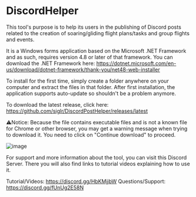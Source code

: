 # DiscordHelper
This tool's purpose is to help its users in the publishing of Discord posts related to the creation of soaring/gliding flight plans/tasks and group flights and events.

It is a Windows forms application based on the Microsoft .NET Framework and as such, requires version 4.8 or later of that framework.
You can download the .NET Framework here: https://dotnet.microsoft.com/en-us/download/dotnet-framework/thank-you/net48-web-installer

To install for the first time, simply create a folder anywhere on your computer and extract the files in that folder. After first installation, the application supports auto-update so shouldn't be a problem anymore.

To download the latest release, click here: https://github.com/siglr/DiscordPostHelper/releases/latest

⚠️Notice: Because the file contains executable files and is not a known file for Chrome or other browser, you may get a warning message when trying to download it. You need to click on "Continue download" to proceed.

![image](https://github.com/siglr/DiscordPostHelper/assets/49131205/c951d69c-0e80-4fed-a112-7adf0c70a14c)

For support and more information about the tool, you can visit this Discord Server.
There you will also find links to tutorial videos explaining how to use it.

Tutorial/Videos: https://discord.gg/HbKMjjbW
Questions/Support: https://discord.gg/fUnUg2E58N


